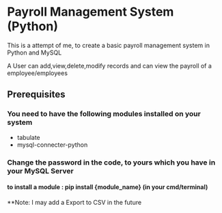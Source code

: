 # Payroll Management System (Python)

This is a attempt of me, to create a basic payroll management system in Python and MySQL

A User can add,view,delete,modify records and can view the payroll of a employee/employees

## Prerequisites
### You need to have the following modules installed on your system
* tabulate
* mysql-connecter-python

### Change the password in the code, to yours which you have in your MySQL Server

#### to install a module : pip install {module_name} (in your cmd/terminal)

**Note: I may add a Export to CSV in the future
